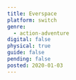 ```yaml
---
title: Everspace
platform: switch
genre:
  - action-adventure
digital: false
physical: true
guide: false
pending: false
posted: 2020-01-03
---
```

